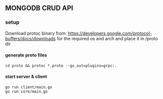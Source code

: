 ## MONGODB CRUD API

### setup

Download protoc binary from: https://developers.google.com/protocol-buffers/docs/downloads
for the required os and arch and place it in /proto dir


#### generate proto files

```
cd proto && protoc *.proto --go_out=plugins=grpc:.
```


#### start server & client

```
go run client/main.go
go run core/main.go
```
